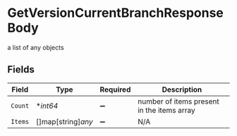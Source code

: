 # GetVersionCurrentBranchResponseBody

a list of any objects


## Fields

| Field                                      | Type                                       | Required                                   | Description                                |
| ------------------------------------------ | ------------------------------------------ | ------------------------------------------ | ------------------------------------------ |
| `Count`                                    | **int64*                                   | :heavy_minus_sign:                         | number of items present in the items array |
| `Items`                                    | []map[string]*any*                         | :heavy_minus_sign:                         | N/A                                        |